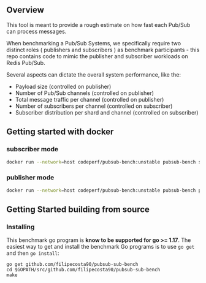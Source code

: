 
## Overview

This tool is meant to provide a rough estimate on how fast each Pub/Sub can process messages.

When benchmarking a Pub/Sub Systems, we specifically require two distinct roles ( publishers and subscribers ) as benchmark participants - this repo contains code to mimic the publisher and subscriber workloads on Redis Pub/Sub.

Several aspects can dictate the overall system performance, like the:
- Payload size (controlled on publisher)
- Number of Pub/Sub channels (controlled on publisher)
- Total message traffic per channel (controlled on publisher)
- Number of subscribers per channel (controlled on subscriber)
- Subscriber distribution per shard and channel (controlled on subscriber)

## Getting started with docker

### subscriber mode


```bash
docker run --network=host codeperf/pubsub-bench:unstable pubsub-bench subscribe
```

### publisher mode
```bash
docker run --network=host codeperf/pubsub-bench:unstable pubsub-bench publish
```


## Getting Started building from source

### Installing
This benchmark go program is **know to be supported for go >= 1.17**. 
The easiest way to get and install the benchmark Go programs is to use `go get` and then `go install`:

```
go get github.com/filipecosta90/pubsub-sub-bench
cd $GOPATH/src/github.com/filipecosta90/pubsub-sub-bench
make
```
